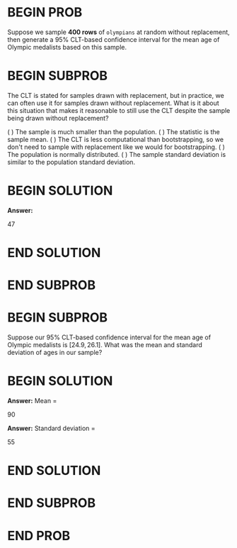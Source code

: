 # BEGIN PROB

Suppose we sample **400 rows** of `olympians` at random without
replacement, then generate a 95% CLT-based confidence interval for the
mean age of Olympic medalists based on this sample.

# BEGIN SUBPROB

The CLT is stated for samples drawn with replacement, but in practice,
we can often use it for samples drawn without replacement. What is it
about this situation that makes it reasonable to still use the CLT
despite the sample being drawn without replacement?

( ) The sample is much smaller than the population.
( ) The statistic is the sample mean.
( ) The CLT is less computational than bootstrapping, so we don't need to sample with replacement like we would for bootstrapping.
( ) The population is normally distributed.
( ) The sample standard deviation is similar to the population standard deviation.

# BEGIN SOLUTION
**Answer:**

<average>47</average>

# END SOLUTION

# END SUBPROB

# BEGIN SUBPROB

Suppose our 95% CLT-based confidence interval for the mean age of
Olympic medalists is $[24.9, 26.1]$. What was the mean and standard
deviation of ages in our sample?

# BEGIN SOLUTION
**Answer:** Mean = 

<average>90</average>

**Answer:** Standard deviation = 

<average>55</average>

# END SOLUTION

# END SUBPROB

# END PROB